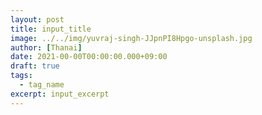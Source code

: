 ```yaml
---
layout: post
title: input_title
image: ../../img/yuvraj-singh-JJpnPI8Hpgo-unsplash.jpg
author: [Thanai]
date: 2021-00-00T00:00:00.000+09:00
draft: true
tags:
  - tag_name
excerpt: input_excerpt
---
```

